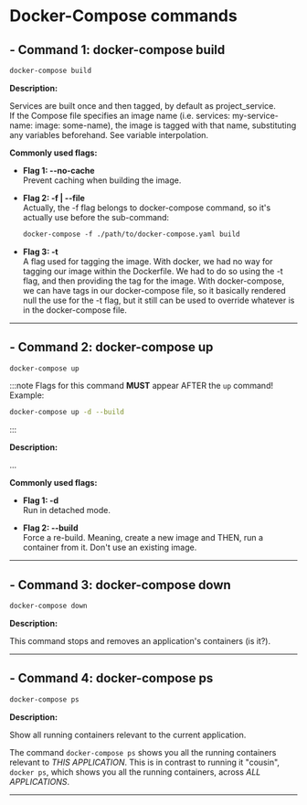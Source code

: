 # Docker-Compose commands

## - Command 1: docker-compose build

```bash
docker-compose build
```

**Description:**

Services are built once and then tagged, by default as project_service.  
If the Compose file specifies an image name (i.e. services: my-service-name: image: some-name), the image is tagged with that name, substituting any variables beforehand. See variable interpolation.

**Commonly used flags:**

- **Flag 1: --no-cache**  
  Prevent caching when building the image.

- **Flag 2: -f | --file**  
  Actually, the -f flag belongs to docker-compose command, so it's actually use before the sub-command:
  ```dockerfile
  docker-compose -f ./path/to/docker-compose.yaml build
  ```
- **Flag 3: -t**  
  A flag used for tagging the image. With docker, we had no way for tagging our image within the Dockerfile. We had to do so using the -t flag, and then providing the tag for the image. With docker-compose, we can have tags in our docker-compose file, so it basically rendered null the use for the -t flag, but it still can be used to override whatever is in the docker-compose file.

---

## - Command 2: docker-compose up

```bash
docker-compose up
```

:::note
Flags for this command **MUST** appear AFTER the `up` command!  
Example:

```bash
docker-compose up -d --build
```

:::

**Description:**

...

**Commonly used flags:**

- **Flag 1: -d**  
  Run in detached mode.

- **Flag 2: --build**  
  Force a re-build. Meaning, create a new image and THEN, run a container from it. Don't use an existing image.

---

## - Command 3: docker-compose down

```bash
docker-compose down
```

**Description:**

This command stops and removes an application's containers (is it?).

---

## - Command 4: docker-compose ps

```bash
docker-compose ps
```

**Description:**

Show all running containers relevant to the current application.

The command `docker-compose ps` shows you all the running containers relevant to _THIS APPLICATION_. This is in contrast to running it "cousin", `docker ps`, which shows you all the running containers, across _ALL APPLICATIONS_.

---
